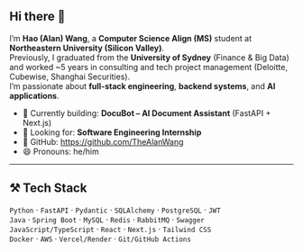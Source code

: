 ## Hi there 👋

I’m **Hao (Alan) Wang**, a **Computer Science Align (MS)** student at **Northeastern University (Silicon Valley)**.  
Previously, I graduated from the **University of Sydney** (Finance & Big Data) and worked ~5 years in consulting and tech project management (Deloitte, Cubewise, Shanghai Securities).  
I’m passionate about **full-stack engineering**, **backend systems**, and **AI applications**.

- 🚀 Currently building: **DocuBot – AI Document Assistant** (FastAPI + Next.js)
- 🎯 Looking for: **Software Engineering Internship**
- 💼 GitHub: https://github.com/TheAlanWang
- 😄 Pronouns: he/him

---

## ⚒️ Tech Stack

`Python` · `FastAPI` · `Pydantic` · `SQLAlchemy` · `PostgreSQL` · `JWT`  
`Java` · `Spring Boot` · `MySQL` · `Redis` · `RabbitMQ` · `Swagger`  
`JavaScript/TypeScript` · `React` · `Next.js` · `Tailwind CSS`  
`Docker` · `AWS` · `Vercel/Render` · `Git/GitHub Actions`
